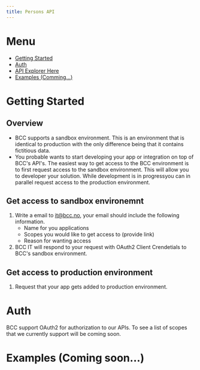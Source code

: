 ```yaml
---
title: Persons API
---
```


# Menu
- [Getting Started](#getting-started)
- [Auth](#auth)
- [API Explorer Here](https://members.bcc.no/organisations)
- [Examples (Comming...)](#examples)


# Getting Started
## Overview
- BCC supports a sandbox environment. This is an environment that is identical to production with the only difference being that it contains fictitious data. 
- You probable wants to start developing your app or integration on top of BCC's API's. The easiest way to get access to the BCC environment is to first request access to the sandbox environment. This will allow you to developer your solution. While development is in progressyou can in parallel request access to the production environment.
## Get access to sandbox environemnt
1. Write a email to it@bcc.no, your email should include the following information.
    - Name for you applications
    - Scopes you would like to get access to (provide link)
    - Reason for wanting access
2. BCC IT will respond to your request with OAuth2 Client Crendetials to BCC's sandbox environment.

## Get access to production environment
1. Request that your app gets added to production environment.

# Auth
BCC support OAuth2 for authorization to our APIs. To see a list of scopes that we currently support will be coming soon.

# Examples (Coming soon...)

